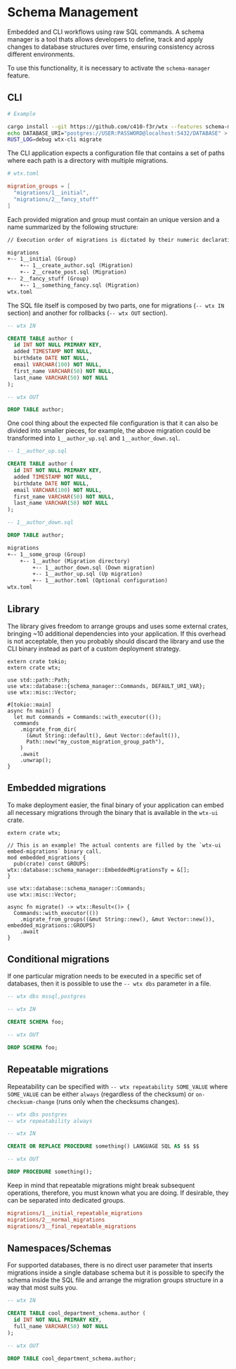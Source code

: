 # Schema Management

Embedded and CLI workflows using raw SQL commands. A schema manager is a tool thats allows developers to define, track and apply changes to database structures over time, ensuring consistency across different environments.

To use this functionality, it is necessary to activate the `schema-manager` feature.

## CLI

```bash
# Example

cargo install --git https://github.com/c410-f3r/wtx --features schema-manager-dev wtx-ui
echo DATABASE_URI="postgres://USER:PASSWORD@localhost:5432/DATABASE" > .env
RUST_LOG=debug wtx-cli migrate
```

The CLI application expects a configuration file that contains a set of paths where each path is a directory with multiple migrations.

```toml
# wtx.toml

migration_groups = [
  "migrations/1__initial",
  "migrations/2__fancy_stuff"
]
```

Each provided migration and group must contain an unique version and a name summarized by the following structure:

```txt
// Execution order of migrations is dictated by their numeric declaration order.

migrations
+-- 1__initial (Group)
    +-- 1__create_author.sql (Migration)
    +-- 2__create_post.sql (Migration)
+-- 2__fancy_stuff (Group)
    +-- 1__something_fancy.sql (Migration)
wtx.toml
```

The SQL file itself is composed by two parts, one for migrations (`-- wtx IN` section) and another for rollbacks (`-- wtx OUT` section).

```sql
-- wtx IN

CREATE TABLE author (
  id INT NOT NULL PRIMARY KEY,
  added TIMESTAMP NOT NULL,
  birthdate DATE NOT NULL,
  email VARCHAR(100) NOT NULL,
  first_name VARCHAR(50) NOT NULL,
  last_name VARCHAR(50) NOT NULL
);

-- wtx OUT

DROP TABLE author;
```

One cool thing about the expected file configuration is that it can also be divided into smaller pieces, for example, the above migration could be transformed into `1__author_up.sql` and `1__author_down.sql`.

```sql
-- 1__author_up.sql

CREATE TABLE author (
  id INT NOT NULL PRIMARY KEY,
  added TIMESTAMP NOT NULL,
  birthdate DATE NOT NULL,
  email VARCHAR(100) NOT NULL,
  first_name VARCHAR(50) NOT NULL,
  last_name VARCHAR(50) NOT NULL
);
```

```sql
-- 1__author_down.sql

DROP TABLE author;
```

```txt
migrations
+-- 1__some_group (Group)
    +-- 1__author (Migration directory)
        +-- 1__author_down.sql (Down migration)
        +-- 1__author_up.sql (Up migration)
        +-- 1__author.toml (Optional configuration)
wtx.toml
```

## Library

The library gives freedom to arrange groups and uses some external crates, bringing ~10 additional dependencies into your application. If this overhead is not acceptable, then you probably should discard the library and use the CLI binary instead as part of a custom deployment strategy.

```rust,edition2021,no_run
extern crate tokio;
extern crate wtx;

use std::path::Path;
use wtx::database::{schema_manager::Commands, DEFAULT_URI_VAR};
use wtx::misc::Vector;

#[tokio::main]
async fn main() {
  let mut commands = Commands::with_executor(());
  commands
    .migrate_from_dir(
      (&mut String::default(), &mut Vector::default()),
      Path::new("my_custom_migration_group_path"),
    )
    .await
    .unwrap();
}
```

## Embedded migrations

To make deployment easier, the final binary of your application can embed all necessary migrations through the binary that is available in the `wtx-ui` crate.

```rust,edition2021,no_run
extern crate wtx;

// This is an example! The actual contents are filled by the `wtx-ui embed-migrations` binary call.
mod embedded_migrations {
  pub(crate) const GROUPS: wtx::database::schema_manager::EmbeddedMigrationsTy = &[];
}

use wtx::database::schema_manager::Commands;
use wtx::misc::Vector;

async fn migrate() -> wtx::Result<()> {
  Commands::with_executor(())
    .migrate_from_groups((&mut String::new(), &mut Vector::new()), embedded_migrations::GROUPS)
    .await
}
```

## Conditional migrations

If one particular migration needs to be executed in a specific set of databases, then it is possible to use the `-- wtx dbs` parameter in a file.

```sql
-- wtx dbs mssql,postgres

-- wtx IN

CREATE SCHEMA foo;

-- wtx OUT

DROP SCHEMA foo;
```

## Repeatable migrations

Repeatability can be specified with `-- wtx repeatability SOME_VALUE` where `SOME_VALUE` can be either `always` (regardless of the checksum) or `on-checksum-change` (runs only when the checksums changes).

```sql
-- wtx dbs postgres
-- wtx repeatability always

-- wtx IN

CREATE OR REPLACE PROCEDURE something() LANGUAGE SQL AS $$ $$

-- wtx OUT

DROP PROCEDURE something();
```

Keep in mind that repeatable migrations might break subsequent operations, therefore, you must known what you are doing. If desirable, they can be separated into dedicated groups.

```ini
migrations/1__initial_repeatable_migrations
migrations/2__normal_migrations
migrations/3__final_repeatable_migrations
```

## Namespaces/Schemas

For supported databases, there is no direct user parameter that inserts migrations inside a single database schema but it is possible to specify the schema inside the SQL file and arrange the migration groups structure in a way that most suits you.

```sql
-- wtx IN

CREATE TABLE cool_department_schema.author (
  id INT NOT NULL PRIMARY KEY,
  full_name VARCHAR(50) NOT NULL
);

-- wtx OUT

DROP TABLE cool_department_schema.author;
```